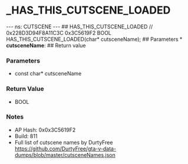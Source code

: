 # _HAS_THIS_CUTSCENE_LOADED

--- ns: CUTSCENE --- ## HAS_THIS_CUTSCENE_LOADED  // 0x228D3D94F8A11C3C 0x3C5619F2 BOOL HAS_THIS_CUTSCENE_LOADED(char* cutsceneName);   ## Parameters * **cutsceneName**:  ## Return value

### Parameters
* const char* cutsceneName

### Return Value
* BOOL

### Notes
* AP Hash: 0x0x3C5619F2
* Build: 811
* Full list of cutscene names by DurtyFree https://github.com/DurtyFree/gta-v-data-dumps/blob/master/cutsceneNames.json

